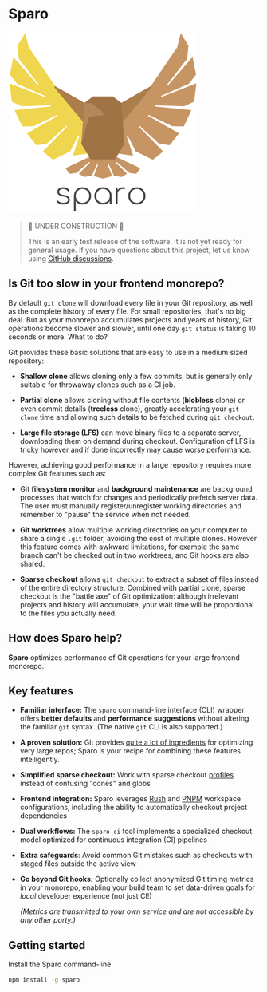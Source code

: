 # Sparo

<img width="380" src="../../common/assets/sparo-380.png" alt="Sparo" />

> 🚧 UNDER CONSTRUCTION 🚧
>
> This is an early test release of the software.
> It is not yet ready for general usage.
> If you have questions about this project, let us know
> using [GitHub discussions](https://github.com/tiktok/sparo/discussions).

## Is Git too slow in your frontend monorepo?

By default `git clone` will download every file in your Git repository, as well as the complete history of every file. For small repositories, that's no big deal. But as your monorepo accumulates projects and years of history, Git operations become slower and slower, until one day `git status` is taking 10 seconds or more. What to do?

Git provides these basic solutions that are easy to use in a medium sized repository:

- **Shallow clone** allows cloning only a few commits, but is generally only suitable for throwaway clones such as a CI job.

- **Partial clone** allows cloning without file contents (**blobless** clone) or even commit details (**treeless** clone), greatly accelerating your `git clone` time and allowing such details to be fetched during `git checkout`.

- **Large file storage (LFS)** can move binary files to a separate server, downloading them on demand during checkout. Configuration of LFS is tricky however and if done incorrectly may cause worse performance.

However, achieving good performance in a large repository requires more complex Git features such as:

- Git **filesystem monitor** and **background maintenance** are background processes that watch for changes and periodically prefetch server data. The user must manually register/unregister working directories and remember to "pause" the service when not needed.

- **Git worktrees** allow multiple working directories on your computer to share a single `.git` folder, avoiding the cost of multiple clones. However this feature comes with awkward limitations, for example the same branch can't be checked out in two worktrees, and Git hooks are also shared.

- **Sparse checkout** allows `git checkout` to extract a subset of files instead of the entire directory structure. Combined with partial clone, sparse checkout is the "battle axe" of Git optimization: although irrelevant projects and history will accumulate, your wait time will be proportional to the files you actually need.

## How does Sparo help?

<!-- Text below this line should stay in sync with the website index.md -->
<!-- ------------------------------------------------------------------ -->

**Sparo** optimizes performance of Git operations for your large frontend monorepo.

## Key features

- **Familiar interface:** The `sparo` command-line interface (CLI) wrapper offers **better defaults** and **performance suggestions** without altering the familiar `git` syntax. (The native `git` CLI is also supported.)
- **A proven solution:** Git provides [quite a lot of ingredients](./pages/guide/git_features.md) for optimizing very large repos; Sparo is your recipe for combining these features intelligently.
- **Simplified sparse checkout:** Work with sparse checkout [profiles](./pages/guide/sparo_profiles.md) instead of confusing "cones" and globs
- **Frontend integration:** Sparo leverages [Rush](https://rushjs.io/) and [PNPM](https://pnpm.io/) workspace configurations, including the ability to automatically checkout project dependencies
- **Dual workflows:** The `sparo-ci` tool implements a specialized checkout model optimized for continuous integration (CI) pipelines
- **Extra safeguards**: Avoid common Git mistakes such as checkouts with staged files outside the active view
- **Go beyond Git hooks:** Optionally collect anonymized Git timing metrics in your monorepo, enabling your build team to set data-driven goals for _local_ developer experience (not just CI!)

  _(Metrics are transmitted to your own service and are not accessible by any other party.)_

<!-- ------------------------------------------------------------------ -->
<!-- Text above this line should stay in sync with the website index.md -->

## Getting started

Install the Sparo command-line
```bash
npm install -g sparo
```

<!-- more to come later -->
